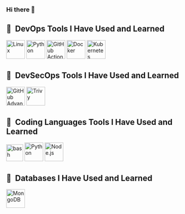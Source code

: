 ### Hi there 👋

<!--
**santhoshtoolkit/santhoshtoolkit** is a ✨ _special_ ✨ repository because its `README.md` (this file) appears on your GitHub profile.

Here are some ideas to get you started:

- 🔭 I’m currently working on ...
- 🌱 I’m currently learning ...
- 👯 I’m looking to collaborate on ...
- 🤔 I’m looking for help with ...
- 💬 Ask me about ...
- 📫 How to reach me: ...
- 😄 Pronouns: ...
- ⚡ Fun fact: ...
-->

<h2> 🚀 &nbsp;DevOps Tools I Have Used and Learned</h2>
<p align="left">
<img src="https://cdn.jsdelivr.net/gh/devicons/devicon/icons/linux/linux-original.svg" alt="Linux" width="50" height="50">
<img src="https://cdn.jsdelivr.net/gh/devicons/devicon/icons/python/python-original.svg" alt="Python" width="50" height="50">
<img src="https://github.githubassets.com/images/modules/site/features/actions-icon-actions.svg" alt="GitHub Actions" width="50" height="50">
<img src="https://cdn.jsdelivr.net/gh/devicons/devicon/icons/docker/docker-original.svg" alt="Docker" width="50" height="50">
<img src="https://cdn.jsdelivr.net/gh/devicons/devicon/icons/kubernetes/kubernetes-plain.svg" alt="Kubernetes" width="50" height="50">
</p>

<h2> 🚀 &nbsp;DevSecOps Tools I Have Used and Learned</h2>
<p align="left">
<img src="https://github.githubassets.com/images/modules/site/features/security/advanced-security-icon.svg" alt="GitHub Advanced Security" width="50" height="50">
<img src="https://github.com/aquasecurity/trivy/blob/main/docs/assets/trivy_logo_with_text.png?raw=true" alt="Trivy" width="50" height="50">
</p>

<h2> 🚀 &nbsp;Coding Languages Tools I Have Used and Learned</h2>
<p align="left">
<img src="https://cdn.jsdelivr.net/gh/devicons/devicon/icons/bash/bash-original.svg" alt="bash" width="45" height="45"/>
<img src="https://cdn.jsdelivr.net/gh/devicons/devicon/icons/python/python-original.svg" alt="Python" width="50" height="50">
<img src="https://cdn.jsdelivr.net/gh/devicons/devicon/icons/nodejs/nodejs-original-wordmark.svg" alt="Node.js" width="50" height="50">
</p>

<h2> 🚀 &nbsp;Databases I Have Used and Learned</h2>
<p align="left">
<img src="https://cdn.jsdelivr.net/gh/devicons/devicon/icons/mongodb/mongodb-original.svg" alt="MongoDB" width="50" height="50">
</p>

